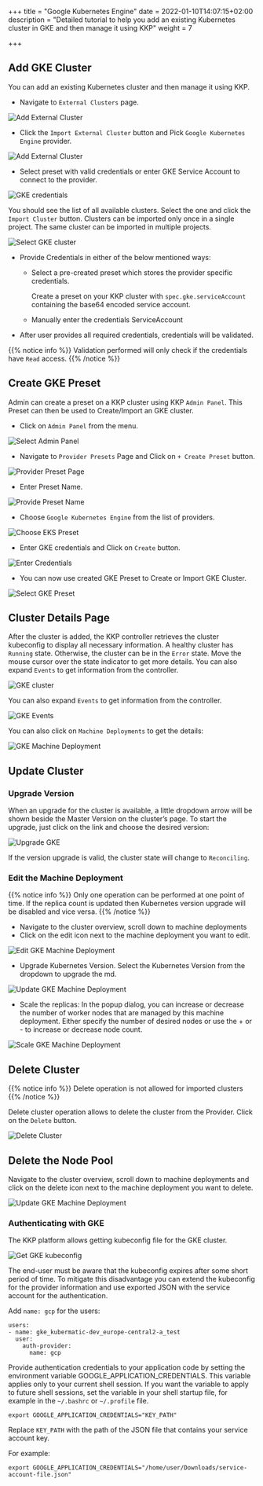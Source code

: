 +++
title = "Google Kubernetes Engine"
date = 2022-01-10T14:07:15+02:00
description = "Detailed tutorial to help you add an existing Kubernetes cluster in GKE and then manage it using KKP"
weight = 7

+++

## Add GKE Cluster

You can add an existing Kubernetes cluster and then manage it using KKP.

- Navigate to `External Clusters` page.

![Add External Cluster](@/images/tutorials/external-clusters/external-cluster-page.png "Add External Cluster")

- Click the `Import External Cluster` button and Pick `Google Kubernetes Engine` provider.

![Add External Cluster](@/images/tutorials/external-clusters/connect.png "Select Provider")

- Select preset with valid credentials or enter GKE Service Account to connect to the provider.

![GKE credentials](@/images/tutorials/external-clusters/gke-credentials.png "GKE credentials")

You should see the list of all available clusters. Select the one and click the `Import Cluster` button.
Clusters can be imported only once in a single project. The same cluster can be imported in multiple projects.

![Select GKE cluster](@/images/tutorials/external-clusters/select-gke-cluster.png "Select GKE cluster")

- Provide Credentials in either of the below mentioned ways:
    - Select a pre-created preset which stores the provider specific credentials.

      Create a preset on your KKP cluster with `spec.gke.serviceAccount` containing the base64 encoded service account.

    - Manually enter the credentials ServiceAccount

- After user provides all required credentials, credentials will be validated.

{{% notice info %}}
Validation performed will only check if the credentials have `Read` access.
{{% /notice %}}

## Create GKE Preset
Admin can create a preset on a KKP cluster using KKP `Admin Panel`.
This Preset can then be used to Create/Import an GKE cluster.

- Click on `Admin Panel` from the menu.

![Select Admin Panel](@/images/tutorials/external-clusters/select-adminpanel.png "Select Admin Panel")

- Navigate to `Provider Presets` Page and Click on `+ Create Preset` button.

![Provider Preset Page](@/images/ui/preset-management.png?height=300px&classes=shadow,border "Provider Preset Page")

- Enter Preset Name.

![Provide Preset Name](@/images/tutorials/external-clusters/create-gkepreset.png "Provide Preset Name")

- Choose `Google Kubernetes Engine` from the list of providers.

![Choose EKS Preset](@/images/tutorials/external-clusters/choose-akspreset.png "Choose GKE Preset")

-  Enter GKE credentials and Click on `Create` button.

![Enter Credentials](@/images/tutorials/external-clusters/enter-gke-credentials-preset.png "Enter Credentials")

- You can now use created GKE Preset to Create or Import GKE Cluster.

![Select GKE Preset](@/images/tutorials/external-clusters/existing-gke-preset.png "Select GKE Preset")

## Cluster Details Page

After the cluster is added, the KKP controller retrieves the cluster kubeconfig to display all necessary information. A healthy cluster has `Running` state. Otherwise, the cluster can be in the `Error` state. Move the mouse cursor over the
state indicator to get more details. You can also expand `Events` to get information from the controller.

![GKE cluster](@/images/tutorials/external-clusters/gke-details.png "GKE cluster")

You can also expand `Events` to get information from the controller.

![GKE Events](@/images/tutorials/external-clusters/gke-cluster-events.png "GKE Events")

You can also click on `Machine Deployments` to get the details:

![GKE Machine Deployment](@/images/tutorials/external-clusters/gke-machine-deployments.png "GKE Machine Deployment")

## Update Cluster

### Upgrade Version

When an upgrade for the cluster is available, a little dropdown arrow will be shown beside the Master Version on the cluster’s page.
To start the upgrade, just click on the link and choose the desired version:

![Upgrade GKE](@/images/tutorials/external-clusters/upgrade-gke.png "Upgrade GKE")

If the version upgrade is valid, the cluster state will change to `Reconciling`.

### Edit the Machine Deployment

{{% notice info %}}
Only one operation can be performed at one point of time. If the replica count is updated then Kubernetes version upgrade will be disabled and vice versa.
{{% /notice %}}

- Navigate to the cluster overview, scroll down to machine deployments
- Click on the edit icon next to the machine deployment you want to edit.

![Edit GKE Machine Deployment](@/images/tutorials/external-clusters/edit-gke-md.png "Edit GKE Machine Deployment")

- Upgrade Kubernetes Version. Select the Kubernetes Version from the dropdown to upgrade the md.

![Update GKE Machine Deployment](@/images/tutorials/external-clusters/upgrade-gke-md.png "Update GKE Machine Deployment")

- Scale the replicas: In the popup dialog, you can increase or decrease the number of worker nodes that are managed by this machine deployment. Either specify the number of desired nodes or use the + or - to increase or decrease node count.

![Scale GKE Machine Deployment](@/images/tutorials/external-clusters/scale-gke-md.png "Scale GKE Machine Deployment")

## Delete Cluster

{{% notice info %}}
Delete operation is not allowed for imported clusters
{{% /notice %}}

Delete cluster operation allows to delete the cluster from the Provider. Click on the `Delete` button.

![Delete Cluster](@/images/tutorials/external-clusters/gke-delete-button.png
 "Delete Cluster")

## Delete the Node Pool

Navigate to the cluster overview, scroll down to machine deployments and click on the delete icon next to the machine deployment you want to delete.

![Update GKE Machine Deployment](@/images/tutorials/external-clusters/delete-md.png "Delete GKE Machine Deployment")

### Authenticating with GKE

The KKP platform allows getting kubeconfig file for the GKE cluster.

![Get GKE kubeconfig](@/images/tutorials/external-clusters/gke-kubeconfig.png "Get cluster kubeconfig")


The end-user must be aware that the kubeconfig expires after some short period of time. To mitigate this disadvantage you
can extend the kubeconfig for the provider information and use exported JSON with the service account for the authentication.


Add `name: gcp` for the users:

```
users:
- name: gke_kubermatic-dev_europe-central2-a_test
  user:
    auth-provider:
      name: gcp
```
Provide authentication credentials to your application code by setting the environment variable GOOGLE_APPLICATION_CREDENTIALS.
This variable applies only to your current shell session. If you want the variable to apply to future shell sessions,
set the variable in your shell startup file, for example in the `~/.bashrc` or `~/.profile` file.

```
export GOOGLE_APPLICATION_CREDENTIALS="KEY_PATH"
```

Replace `KEY_PATH` with the path of the JSON file that contains your service account key.

For example:

```
export GOOGLE_APPLICATION_CREDENTIALS="/home/user/Downloads/service-account-file.json"
```
